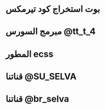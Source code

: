 # بوت استخراج كود تيرمكس

# مبرمج السورس @tt_t_4

# المطور  ecss  

# قناتنا @SU_SELVA

# قناتنا @br_selva
